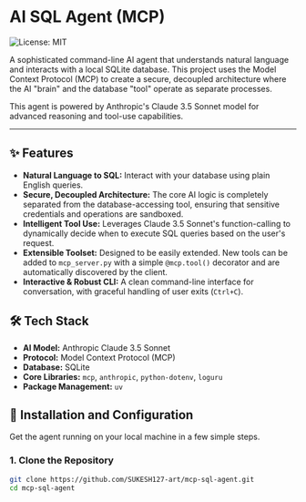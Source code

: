<!-- @format -->

# AI SQL Agent (MCP)

![License: MIT](https://img.shields.io/badge/License-MIT-yellow.svg)

A sophisticated command-line AI agent that understands natural language and interacts with a local SQLite database. This project uses the Model Context Protocol (MCP) to create a secure, decoupled architecture where the AI "brain" and the database "tool" operate as separate processes.

This agent is powered by Anthropic's Claude 3.5 Sonnet model for advanced reasoning and tool-use capabilities.

---

## ✨ Features

- **Natural Language to SQL:** Interact with your database using plain English queries.
- **Secure, Decoupled Architecture:** The core AI logic is completely separated from the database-accessing tool, ensuring that sensitive credentials and operations are sandboxed.
- **Intelligent Tool Use:** Leverages Claude 3.5 Sonnet's function-calling to dynamically decide when to execute SQL queries based on the user's request.
- **Extensible Toolset:** Designed to be easily extended. New tools can be added to `mcp_server.py` with a simple `@mcp.tool()` decorator and are automatically discovered by the client.
- **Interactive & Robust CLI:** A clean command-line interface for conversation, with graceful handling of user exits (`Ctrl+C`).

## 🛠️ Tech Stack

- **AI Model:** Anthropic Claude 3.5 Sonnet
- **Protocol:** Model Context Protocol (MCP)
- **Database:** SQLite
- **Core Libraries:** `mcp`, `anthropic`, `python-dotenv`, `loguru`
- **Package Management:** `uv`

## 🚀 Installation and Configuration

Get the agent running on your local machine in a few simple steps.

### 1. Clone the Repository

```bash
git clone https://github.com/SUKESH127-art/mcp-sql-agent.git
cd mcp-sql-agent
```
